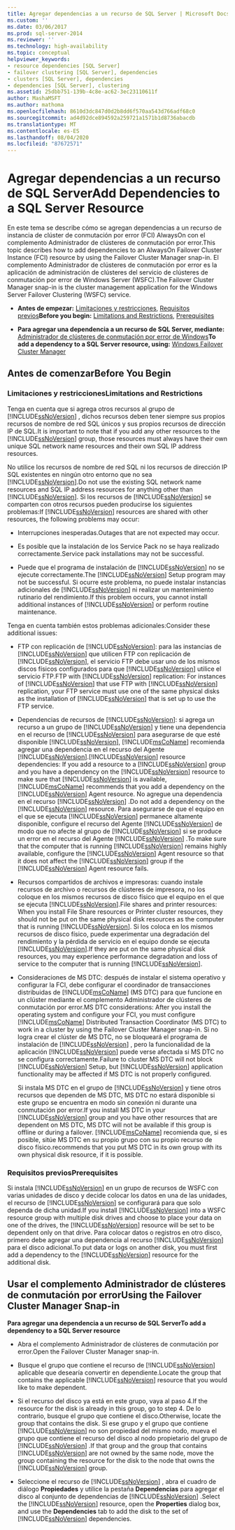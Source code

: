 ```yaml
---
title: Agregar dependencias a un recurso de SQL Server | Microsoft Docs
ms.custom: ''
ms.date: 03/06/2017
ms.prod: sql-server-2014
ms.reviewer: ''
ms.technology: high-availability
ms.topic: conceptual
helpviewer_keywords:
- resource dependencies [SQL Server]
- failover clustering [SQL Server], dependencies
- clusters [SQL Server], dependencies
- dependencies [SQL Server], clustering
ms.assetid: 25dbb751-139b-4c8e-ac62-3ec23110611f
author: MashaMSFT
ms.author: mathoma
ms.openlocfilehash: 8610d3dc847d0d2b8dd6f570aa543d766adf68c0
ms.sourcegitcommit: ad4d92dce894592a259721a1571b1d8736abacdb
ms.translationtype: MT
ms.contentlocale: es-ES
ms.lasthandoff: 08/04/2020
ms.locfileid: "87672571"
---
```

# <a name="add-dependencies-to-a-sql-server-resource"></a><span data-ttu-id="509de-102">Agregar dependencias a un recurso de SQL Server</span><span class="sxs-lookup"><span data-stu-id="509de-102">Add Dependencies to a SQL Server Resource</span></span>
  <span data-ttu-id="509de-103">En este tema se describe cómo se agregan dependencias a un recurso de instancia de clúster de conmutación por error (FCI) AlwaysOn con el complemento Administrador de clústeres de conmutación por error.</span><span class="sxs-lookup"><span data-stu-id="509de-103">This topic describes how to add dependencies to an AlwaysOn Failover Cluster Instance (FCI) resource by using the Failover Cluster Manager snap-in.</span></span> <span data-ttu-id="509de-104">El complemento Administrador de clústeres de conmutación por error es la aplicación de administración de clústeres del servicio de clústeres de conmutación por error de Windows Server (WSFC).</span><span class="sxs-lookup"><span data-stu-id="509de-104">The Failover Cluster Manager snap-in is the cluster management application for the Windows Server Failover Clustering (WSFC) service.</span></span>  
  
-   <span data-ttu-id="509de-105">**Antes de empezar:**  [Limitaciones y restricciones](#Restrictions), [Requisitos previos](#Prerequisites)</span><span class="sxs-lookup"><span data-stu-id="509de-105">**Before you begin:**  [Limitations and Restrictions](#Restrictions), [Prerequisites](#Prerequisites)</span></span>  
  
-   <span data-ttu-id="509de-106">**Para agregar una dependencia a un recurso de SQL Server, mediante:** [Administrador de clústeres de conmutación por error de Windows](#WinClusManager)</span><span class="sxs-lookup"><span data-stu-id="509de-106">**To add a dependency to a SQL Server resource, using:** [Windows Failover Cluster Manager](#WinClusManager)</span></span>  
  
##  <a name="before-you-begin"></a><a name="BeforeYouBegin"></a> <span data-ttu-id="509de-107">Antes de comenzar</span><span class="sxs-lookup"><span data-stu-id="509de-107">Before You Begin</span></span>  
  
###  <a name="limitations-and-restrictions"></a><a name="Restrictions"></a> <span data-ttu-id="509de-108">Limitaciones y restricciones</span><span class="sxs-lookup"><span data-stu-id="509de-108">Limitations and Restrictions</span></span>  
 <span data-ttu-id="509de-109">Tenga en cuenta que si agrega otros recursos al grupo de [!INCLUDE[ssNoVersion](../../../includes/ssnoversion-md.md)] , dichos recursos deben tener siempre sus propios recursos de nombre de red SQL únicos y sus propios recursos de dirección IP de SQL.</span><span class="sxs-lookup"><span data-stu-id="509de-109">It is important to note that if you add any other resources to the [!INCLUDE[ssNoVersion](../../../includes/ssnoversion-md.md)] group, those resources must always have their own unique SQL network name resources and their own SQL IP address resources.</span></span>  
  
 <span data-ttu-id="509de-110">No utilice los recursos de nombre de red SQL ni los recursos de dirección IP SQL existentes en ningún otro entorno que no sea [!INCLUDE[ssNoVersion](../../../includes/ssnoversion-md.md)].</span><span class="sxs-lookup"><span data-stu-id="509de-110">Do not use the existing SQL network name resources and SQL IP address resources for anything other than [!INCLUDE[ssNoVersion](../../../includes/ssnoversion-md.md)].</span></span> <span data-ttu-id="509de-111">Si los recursos de [!INCLUDE[ssNoVersion](../../../includes/ssnoversion-md.md)] se comparten con otros recursos pueden producirse los siguientes problemas:</span><span class="sxs-lookup"><span data-stu-id="509de-111">If [!INCLUDE[ssNoVersion](../../../includes/ssnoversion-md.md)] resources are shared with other resources, the following problems may occur:</span></span>  
  
-   <span data-ttu-id="509de-112">Interrupciones inesperadas.</span><span class="sxs-lookup"><span data-stu-id="509de-112">Outages that are not expected may occur.</span></span>  
  
-   <span data-ttu-id="509de-113">Es posible que la instalación de los Service Pack no se haya realizado correctamente.</span><span class="sxs-lookup"><span data-stu-id="509de-113">Service pack installations may not be successful.</span></span>  
  
-   <span data-ttu-id="509de-114">Puede que el programa de instalación de [!INCLUDE[ssNoVersion](../../../includes/ssnoversion-md.md)] no se ejecute correctamente.</span><span class="sxs-lookup"><span data-stu-id="509de-114">The [!INCLUDE[ssNoVersion](../../../includes/ssnoversion-md.md)] Setup program may not be successful.</span></span> <span data-ttu-id="509de-115">Si ocurre este problema, no puede instalar instancias adicionales de [!INCLUDE[ssNoVersion](../../../includes/ssnoversion-md.md)] ni realizar un mantenimiento rutinario del rendimiento.</span><span class="sxs-lookup"><span data-stu-id="509de-115">If this problem occurs, you cannot install additional instances of [!INCLUDE[ssNoVersion](../../../includes/ssnoversion-md.md)] or perform routine maintenance.</span></span>  
  
 <span data-ttu-id="509de-116">Tenga en cuenta también estos problemas adicionales:</span><span class="sxs-lookup"><span data-stu-id="509de-116">Consider these additional issues:</span></span>  
  
-   <span data-ttu-id="509de-117">FTP con replicación de [!INCLUDE[ssNoVersion](../../../includes/ssnoversion-md.md)]: para las instancias de [!INCLUDE[ssNoVersion](../../../includes/ssnoversion-md.md)] que utilicen FTP con replicación de [!INCLUDE[ssNoVersion](../../../includes/ssnoversion-md.md)], el servicio FTP debe usar uno de los mismos discos físicos configurados para que [!INCLUDE[ssNoVersion](../../../includes/ssnoversion-md.md)] utilice el servicio FTP.</span><span class="sxs-lookup"><span data-stu-id="509de-117">FTP with [!INCLUDE[ssNoVersion](../../../includes/ssnoversion-md.md)] replication: For instances of [!INCLUDE[ssNoVersion](../../../includes/ssnoversion-md.md)] that use FTP with [!INCLUDE[ssNoVersion](../../../includes/ssnoversion-md.md)] replication, your FTP service must use one of the same physical disks as the installation of [!INCLUDE[ssNoVersion](../../../includes/ssnoversion-md.md)] that is set up to use the FTP service.</span></span>  
  
-   <span data-ttu-id="509de-118">Dependencias de recursos de [!INCLUDE[ssNoVersion](../../../includes/ssnoversion-md.md)]: si agrega un recurso a un grupo de [!INCLUDE[ssNoVersion](../../../includes/ssnoversion-md.md)] y tiene una dependencia en el recurso de [!INCLUDE[ssNoVersion](../../../includes/ssnoversion-md.md)] para asegurarse de que esté disponible [!INCLUDE[ssNoVersion](../../../includes/ssnoversion-md.md)], [!INCLUDE[msCoName](../../../includes/msconame-md.md)] recomienda agregar una dependencia en el recurso del Agente [!INCLUDE[ssNoVersion](../../../includes/ssnoversion-md.md)].</span><span class="sxs-lookup"><span data-stu-id="509de-118">[!INCLUDE[ssNoVersion](../../../includes/ssnoversion-md.md)] resource dependencies: If you add a resource to a [!INCLUDE[ssNoVersion](../../../includes/ssnoversion-md.md)] group and you have a dependency on the [!INCLUDE[ssNoVersion](../../../includes/ssnoversion-md.md)] resource to make sure that [!INCLUDE[ssNoVersion](../../../includes/ssnoversion-md.md)] is available, [!INCLUDE[msCoName](../../../includes/msconame-md.md)] recommends that you add a dependency on the [!INCLUDE[ssNoVersion](../../../includes/ssnoversion-md.md)] Agent resource.</span></span> <span data-ttu-id="509de-119">No agregue una dependencia en el recurso [!INCLUDE[ssNoVersion](../../../includes/ssnoversion-md.md)] .</span><span class="sxs-lookup"><span data-stu-id="509de-119">Do not add a dependency on the [!INCLUDE[ssNoVersion](../../../includes/ssnoversion-md.md)] resource.</span></span> <span data-ttu-id="509de-120">Para asegurarse de que el equipo en el que se ejecuta [!INCLUDE[ssNoVersion](../../../includes/ssnoversion-md.md)] permanece altamente disponible, configure el recurso del Agente [!INCLUDE[ssNoVersion](../../../includes/ssnoversion-md.md)] de modo que no afecte al grupo de [!INCLUDE[ssNoVersion](../../../includes/ssnoversion-md.md)] si se produce un error en el recurso del Agente [!INCLUDE[ssNoVersion](../../../includes/ssnoversion-md.md)] .</span><span class="sxs-lookup"><span data-stu-id="509de-120">To make sure that the computer that is running [!INCLUDE[ssNoVersion](../../../includes/ssnoversion-md.md)] remains highly available, configure the [!INCLUDE[ssNoVersion](../../../includes/ssnoversion-md.md)] Agent resource so that it does not affect the [!INCLUDE[ssNoVersion](../../../includes/ssnoversion-md.md)] group if the [!INCLUDE[ssNoVersion](../../../includes/ssnoversion-md.md)] Agent resource fails.</span></span>  
  
-   <span data-ttu-id="509de-121">Recursos compartidos de archivos e impresoras: cuando instale recursos de archivo o recursos de clústeres de impresora, no los coloque en los mismos recursos de disco físico que el equipo en el que se ejecuta [!INCLUDE[ssNoVersion](../../../includes/ssnoversion-md.md)].</span><span class="sxs-lookup"><span data-stu-id="509de-121">File shares and printer resources: When you install File Share resources or Printer cluster resources, they should not be put on the same physical disk resources as the computer that is running [!INCLUDE[ssNoVersion](../../../includes/ssnoversion-md.md)].</span></span> <span data-ttu-id="509de-122">Si los coloca en los mismos recursos de disco físico, puede experimentar una degradación del rendimiento y la pérdida de servicio en el equipo donde se ejecuta [!INCLUDE[ssNoVersion](../../../includes/ssnoversion-md.md)].</span><span class="sxs-lookup"><span data-stu-id="509de-122">If they are put on the same physical disk resources, you may experience performance degradation and loss of service to the computer that is running [!INCLUDE[ssNoVersion](../../../includes/ssnoversion-md.md)].</span></span>  
  
-   <span data-ttu-id="509de-123">Consideraciones de MS DTC: después de instalar el sistema operativo y configurar la FCI, debe configurar el coordinador de transacciones distribuidas de [!INCLUDE[msCoName](../../../includes/msconame-md.md)] (MS DTC) para que funcione en un clúster mediante el complemento Administrador de clústeres de conmutación por error.</span><span class="sxs-lookup"><span data-stu-id="509de-123">MS DTC considerations: After you install the operating system and configure your FCI, you must configure [!INCLUDE[msCoName](../../../includes/msconame-md.md)] Distributed Transaction Coordinator (MS DTC) to work in a cluster by using the Failover Cluster Manager snap-in.</span></span> <span data-ttu-id="509de-124">Si no logra crear el clúster de MS DTC, no se bloqueará el programa de instalación de [!INCLUDE[ssNoVersion](../../../includes/ssnoversion-md.md)] , pero la funcionalidad de la aplicación [!INCLUDE[ssNoVersion](../../../includes/ssnoversion-md.md)] puede verse afectada si MS DTC no se configura correctamente.</span><span class="sxs-lookup"><span data-stu-id="509de-124">Failure to cluster MS DTC will not block [!INCLUDE[ssNoVersion](../../../includes/ssnoversion-md.md)] Setup, but [!INCLUDE[ssNoVersion](../../../includes/ssnoversion-md.md)] application functionality may be affected if MS DTC is not properly configured.</span></span>  
  
     <span data-ttu-id="509de-125">Si instala MS DTC en el grupo de [!INCLUDE[ssNoVersion](../../../includes/ssnoversion-md.md)] y tiene otros recursos que dependen de MS DTC, MS DTC no estará disponible si este grupo se encuentra en modo sin conexión ni durante una conmutación por error.</span><span class="sxs-lookup"><span data-stu-id="509de-125">If you install MS DTC in your [!INCLUDE[ssNoVersion](../../../includes/ssnoversion-md.md)] group and you have other resources that are dependent on MS DTC, MS DTC will not be available if this group is offline or during a failover.</span></span> [!INCLUDE[msCoName](../../../includes/msconame-md.md)] <span data-ttu-id="509de-126">recomienda que, si es posible, sitúe MS DTC en su propio grupo con su propio recurso de disco físico.</span><span class="sxs-lookup"><span data-stu-id="509de-126">recommends that you put MS DTC in its own group with its own physical disk resource, if it is possible.</span></span>  
  
###  <a name="prerequisites"></a><a name="Prerequisites"></a> <span data-ttu-id="509de-127">Requisitos previos</span><span class="sxs-lookup"><span data-stu-id="509de-127">Prerequisites</span></span>  
 <span data-ttu-id="509de-128">Si instala [!INCLUDE[ssNoVersion](../../../includes/ssnoversion-md.md)] en un grupo de recursos de WSFC con varias unidades de disco y decide colocar los datos en una de las unidades, el recurso de [!INCLUDE[ssNoVersion](../../../includes/ssnoversion-md.md)] se configurará para que solo dependa de dicha unidad.</span><span class="sxs-lookup"><span data-stu-id="509de-128">If you install [!INCLUDE[ssNoVersion](../../../includes/ssnoversion-md.md)] into a WSFC resource group with multiple disk drives and choose to place your data on one of the drives, the [!INCLUDE[ssNoVersion](../../../includes/ssnoversion-md.md)] resource will be set to be dependent only on that drive.</span></span> <span data-ttu-id="509de-129">Para colocar datos o registros en otro disco, primero debe agregar una dependencia al recurso [!INCLUDE[ssNoVersion](../../../includes/ssnoversion-md.md)] para el disco adicional.</span><span class="sxs-lookup"><span data-stu-id="509de-129">To put data or logs on another disk, you must first add a dependency to the [!INCLUDE[ssNoVersion](../../../includes/ssnoversion-md.md)] resource for the additional disk.</span></span>  
  
##  <a name="using-the-failover-cluster-manager-snap-in"></a><a name="WinClusManager"></a> <span data-ttu-id="509de-130">Usar el complemento Administrador de clústeres de conmutación por error</span><span class="sxs-lookup"><span data-stu-id="509de-130">Using the Failover Cluster Manager Snap-in</span></span>  
 <span data-ttu-id="509de-131">**Para agregar una dependencia a un recurso de SQL Server**</span><span class="sxs-lookup"><span data-stu-id="509de-131">**To add a dependency to a SQL Server resource**</span></span>  
  
-   <span data-ttu-id="509de-132">Abra el complemento Administrador de clústeres de conmutación por error.</span><span class="sxs-lookup"><span data-stu-id="509de-132">Open the Failover Cluster Manager snap-in.</span></span>  
  
-   <span data-ttu-id="509de-133">Busque el grupo que contiene el recurso de [!INCLUDE[ssNoVersion](../../../includes/ssnoversion-md.md)] aplicable que desearía convertir en dependiente.</span><span class="sxs-lookup"><span data-stu-id="509de-133">Locate the group that contains the applicable [!INCLUDE[ssNoVersion](../../../includes/ssnoversion-md.md)] resource that you would like to make dependent.</span></span>  
  
-   <span data-ttu-id="509de-134">Si el recurso del disco ya está en este grupo, vaya al paso 4.</span><span class="sxs-lookup"><span data-stu-id="509de-134">If the resource for the disk is already in this group, go to step 4.</span></span> <span data-ttu-id="509de-135">De lo contrario, busque el grupo que contiene el disco.</span><span class="sxs-lookup"><span data-stu-id="509de-135">Otherwise, locate the group that contains the disk.</span></span> <span data-ttu-id="509de-136">Si ese grupo y el grupo que contiene [!INCLUDE[ssNoVersion](../../../includes/ssnoversion-md.md)] no son propiedad del mismo nodo, mueva el grupo que contiene el recurso del disco al nodo propietario del grupo de [!INCLUDE[ssNoVersion](../../../includes/ssnoversion-md.md)] .</span><span class="sxs-lookup"><span data-stu-id="509de-136">If that group and the group that contains [!INCLUDE[ssNoVersion](../../../includes/ssnoversion-md.md)] are not owned by the same node, move the group containing the resource for the disk to the node that owns the [!INCLUDE[ssNoVersion](../../../includes/ssnoversion-md.md)] group.</span></span>  
  
-   <span data-ttu-id="509de-137">Seleccione el recurso de [!INCLUDE[ssNoVersion](../../../includes/ssnoversion-md.md)] , abra el cuadro de diálogo **Propiedades** y utilice la pestaña **Dependencias** para agregar el disco al conjunto de dependencias de [!INCLUDE[ssNoVersion](../../../includes/ssnoversion-md.md)] .</span><span class="sxs-lookup"><span data-stu-id="509de-137">Select the [!INCLUDE[ssNoVersion](../../../includes/ssnoversion-md.md)] resource, open the **Properties** dialog box, and use the **Dependencies** tab to add the disk to the set of [!INCLUDE[ssNoVersion](../../../includes/ssnoversion-md.md)] dependencies.</span></span>  
  
  
